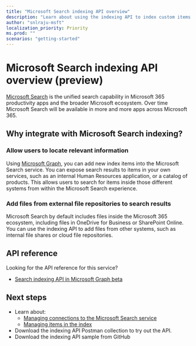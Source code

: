 ```yaml
---
title: "Microsoft Search indexing API overview"
description: "Learn about using the indexing API to index custom items or external files in the Microsoft Search service."
author: "snlraju-msft"
localization_priority: Priority
ms.prod: ""
scenarios: "getting-started"
---
```


# Microsoft Search indexing API overview (preview)

[Microsoft Search](/microsoftsearch/overview-microsoft-search) is the unified search capability in Microsoft 365 productivity apps and the broader Microsoft ecosystem. Over time Microsoft Search will be available in more and more apps across Microsoft 365.

<!-- markdownlint-disable MD026 -->
## Why integrate with Microsoft Search indexing?
<!-- markdownlint-enable MD026 -->

### Allow users to locate relevant information

Using [Microsoft Graph](overview.md), you can add new index items into the Microsoft Search service. You can expose search results to items in your own services, such as an internal Human Resources application, or a catalog of products. This allows users to search for items inside those different systems from within the Microsoft Search experience.

### Add files from external file repositories to search results

Microsoft Search by default includes files inside the Microsoft 365 ecosystem, including files in OneDrive for Business or SharePoint Online. You can use the indexing API to add files from other systems, such as internal file shares or cloud file repositories.

## API reference

Looking for the API reference for this service?

- [Search indexing API in Microsoft Graph beta](/graph/api/resources/indexing-api-overview?view=graph-rest-beta)

## Next steps

- Learn about:
  - [Managing connections to the Microsoft Search service](search-index-manage-connections.md)
  - [Managing items in the index](search-index-manage-items.md)
- Download the indexing API Postman collection to try out the API.
- Download the indexing API sample from GitHub

